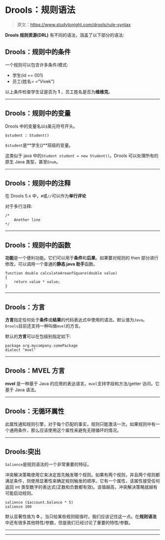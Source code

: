 # Drools：规则语法

> 原文：<https://www.studytonight.com/drools/rule-syntax>

**Drools 规则资源(DRL)** 有不同的语法，涵盖了以下部分的语法:

## Drools：规则中的条件

一个规则可以包含许多条件/模式:

*   学生(id == 001)
*   员工(姓名= =“Vivek”)

以上条件检查学生证是否为 **1** ，员工姓名是否为**维维克**。

* * *

## Drools：规则中的变量

Drools 中的变量名以`$`美元符号开头。

```
$student : Student()
```

`$student`是**学生()**班级的变量。

这类似于 java 中的`Student student = new Student()`。Drools 可以处理所有的原生 Java 类型，甚至`Enum`。

* * *

## Drools：规则中的注释

在 Drools 5.x 中，`#`或`//`可以作为**单行评论**

对于多行注释:

```
/* 
	Another line 
*/

```

* * *

## Drools：规则中的函数

**功能**是一个便利功能。它们可以用于**条件**和**后果**。如果要对规则的 then 部分进行修改，可以调用一个普通的**静态 java 助手**函数。

```
function double calculateAreaofSquare(double value) 
{ 
    return value * value; 
}

```

* * *

## Drools：方言

**方言**指定任何处于**条件**或**结果**的代码表达式中使用的语法。默认值为`Java`。`Drools`目前还支持一种叫做`mvel`的方言。

默认的**方言**可以在包级别指定如下:

```
package org.mycompany.somePackage
dialect "mvel"

```

* * *

## Drools：MVEL 方言

**mvel** 是一种基于 Java 的应用的表达语言。`mvel`支持字段和方法/getter 访问。它基于 Java 语法。

* * *

## Drools：无循环属性

此属性通知规则引擎，对于每个匹配的事实，规则只能激活一次。如果规则中有一个通用条件，那么应该使用这个属性来避免无限循环的情况。

* * *

## Drools:突出

`Salience`是规则语法的一个非常重要的特征。

冲突解决策略使用它来决定首先触发哪个规则。如果有两个规则，并且两个规则都满足条件，则使用显著性来确定规则触发的顺序。它有一个属性，该属性接受任何返回 int 类型数字的表达式(正数和负数都有效)。该值越高，冲突解决策略就越有可能启动规则。

```
salience ($account.balance * 5)
salience 100
```

默认显著性值为 **0** 。当只给某些规则赋值时，我们应该记住这一点。在**规则语法**中还有很多其他特性/参数，但是我们已经讨论了重要的特性/参数。

* * *

* * *